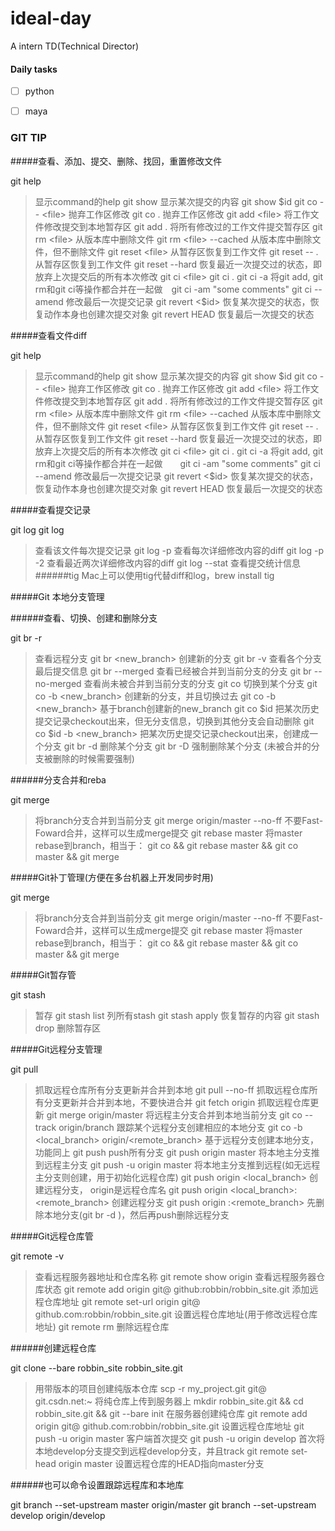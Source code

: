 # ideal-day

A intern TD(Technical Director)

#### Daily tasks


- [ ] python
- [ ] maya


### GIT TIP

#####查看、添加、提交、删除、找回，重置修改文件

git help <command>
> 显示command的help
git show
> 显示某次提交的内容 git show $id
git co -- <file>
> 抛弃工作区修改
git co .
> 抛弃工作区修改
git add <file>
> 将工作文件修改提交到本地暂存区
git add .
> 将所有修改过的工作文件提交暂存区
git rm <file>
> 从版本库中删除文件
git rm <file> --cached
> 从版本库中删除文件，但不删除文件
git reset <file>
> 从暂存区恢复到工作文件
git reset -- .
> 从暂存区恢复到工作文件
git reset --hard
> 恢复最近一次提交过的状态，即放弃上次提交后的所有本次修改
git ci <file> git ci . git ci -a
> 将git add, git rm和git ci等操作都合并在一起做　git ci -am "some comments"
git ci --amend
> 修改最后一次提交记录
git revert <$id>
> 恢复某次提交的状态，恢复动作本身也创建次提交对象
git revert HEAD
> 恢复最后一次提交的状态


#####查看文件diff

git help <command>
> 显示command的help
git show
> 显示某次提交的内容 git show $id
git co -- <file>
> 抛弃工作区修改
git co .
> 抛弃工作区修改
git add <file>
> 将工作文件修改提交到本地暂存区
git add .
> 将所有修改过的工作文件提交暂存区
git rm <file>
> 从版本库中删除文件
git rm <file> --cached
> 从版本库中删除文件，但不删除文件
git reset <file>
> 从暂存区恢复到工作文件
git reset -- .
> 从暂存区恢复到工作文件
git reset --hard
> 恢复最近一次提交过的状态，即放弃上次提交后的所有本次修改
git ci <file> git ci . git ci -a
> 将git add, git rm和git ci等操作都合并在一起做　　git ci -am "some comments"
git ci --amend
> 修改最后一次提交记录
git revert <$id>
> 恢复某次提交的状态，恢复动作本身也创建次提交对象
git revert HEAD
> 恢复最后一次提交的状态

#####查看提交记录

git log git log <file>
> 查看该文件每次提交记录
git log -p <file>
> 查看每次详细修改内容的diff
git log -p -2
> 查看最近两次详细修改内容的diff
git log --stat
> 查看提交统计信息
######tig
	Mac上可以使用tig代替diff和log，brew install tig

#####Git 本地分支管理

######查看、切换、创建和删除分支

git br -r
> 查看远程分支
git br <new_branch>
> 创建新的分支
git br -v
> 查看各个分支最后提交信息
git br --merged
> 查看已经被合并到当前分支的分支
git br --no-merged
> 查看尚未被合并到当前分支的分支
git co <branch>
> 切换到某个分支
git co -b <new_branch>
> 创建新的分支，并且切换过去
git co -b <new_branch> <branch>
> 基于branch创建新的new_branch
git co $id
> 把某次历史提交记录checkout出来，但无分支信息，切换到其他分支会自动删除
git co $id -b <new_branch>
> 把某次历史提交记录checkout出来，创建成一个分支
git br -d <branch>
> 删除某个分支
git br -D <branch>
> 强制删除某个分支 (未被合并的分支被删除的时候需要强制)

######分支合并和reba

git merge <branch>
> 将branch分支合并到当前分支
git merge origin/master --no-ff
> 不要Fast-Foward合并，这样可以生成merge提交
git rebase master <branch>
> 将master rebase到branch，相当于： git co <branch> && git rebase master && git co master && git merge <branch>

#####Git补丁管理(方便在多台机器上开发同步时用)

git merge <branch>
> 将branch分支合并到当前分支
git merge origin/master --no-ff
> 不要Fast-Foward合并，这样可以生成merge提交
git rebase master <branch>
> 将master rebase到branch，相当于： git co <branch> && git rebase master && git co master && git merge <branch>

#####Git暂存管

git stash
> 暂存
git stash list
> 列所有stash
git stash apply
> 恢复暂存的内容
git stash drop
> 删除暂存区

#####Git远程分支管理

git pull
> 抓取远程仓库所有分支更新并合并到本地
git pull --no-ff
> 抓取远程仓库所有分支更新并合并到本地，不要快进合并
git fetch origin
> 抓取远程仓库更新
git merge origin/master
> 将远程主分支合并到本地当前分支
git co --track origin/branch
> 跟踪某个远程分支创建相应的本地分支
git co -b <local_branch> origin/<remote_branch>
> 基于远程分支创建本地分支，功能同上
git push
> push所有分支
git push origin master
> 将本地主分支推到远程主分支
git push -u origin master
> 将本地主分支推到远程(如无远程主分支则创建，用于初始化远程仓库)
git push origin <local_branch>
> 创建远程分支， origin是远程仓库名
git push origin <local_branch>:<remote_branch>
> 创建远程分支
git push origin :<remote_branch>
> 先删除本地分支(git br -d <branch>)，然后再push删除远程分支

#####Git远程仓库管

git remote -v
> 查看远程服务器地址和仓库名称
git remote show origin
> 查看远程服务器仓库状态
git remote add origin git@ github:robbin/robbin_site.git
> 添加远程仓库地址
git remote set-url origin git@ github.com:robbin/robbin_site.git
> 设置远程仓库地址(用于修改远程仓库地址) 
git remote rm <repository>
> 删除远程仓库

######创建远程仓库

git clone --bare robbin_site robbin_site.git
> 用带版本的项目创建纯版本仓库
scp -r my_project.git git@ git.csdn.net:~
> 将纯仓库上传到服务器上
mkdir robbin_site.git && cd robbin_site.git && git --bare init
> 在服务器创建纯仓库
git remote add origin git@ github.com:robbin/robbin_site.git
> 设置远程仓库地址
git push -u origin master
> 客户端首次提交
git push -u origin develop
> 首次将本地develop分支提交到远程develop分支，并且track
git remote set-head origin master
> 设置远程仓库的HEAD指向master分支

######也可以命令设置跟踪远程库和本地库

git branch --set-upstream master origin/master
git branch --set-upstream develop origin/develop

